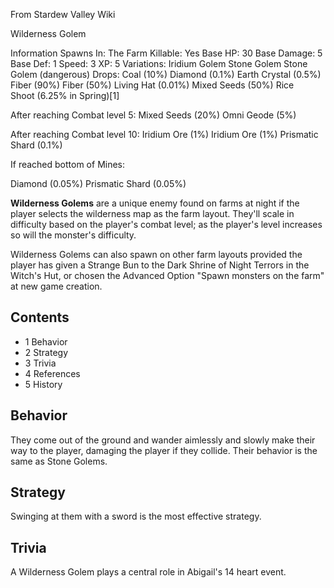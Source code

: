 From Stardew Valley Wiki

Wilderness Golem

Information Spawns In: The Farm Killable: Yes Base HP: 30 Base Damage: 5 Base Def: 1 Speed: 3 XP: 5 Variations: Iridium Golem Stone Golem Stone Golem (dangerous) Drops: Coal (10%) Diamond (0.1%) Earth Crystal (0.5%) Fiber (90%) Fiber (50%) Living Hat (0.01%) Mixed Seeds (50%) Rice Shoot (6.25% in Spring)\[1]

After reaching Combat level 5: Mixed Seeds (20%) Omni Geode (5%)

After reaching Combat level 10: Iridium Ore (1%) Iridium Ore (1%) Prismatic Shard (0.1%)

If reached bottom of Mines:

Diamond (0.05%) Prismatic Shard (0.05%)

**Wilderness Golems** are a unique enemy found on farms at night if the player selects the wilderness map as the farm layout. They'll scale in difficulty based on the player's combat level; as the player's level increases so will the monster's difficulty.

Wilderness Golems can also spawn on other farm layouts provided the player has given a Strange Bun to the Dark Shrine of Night Terrors in the Witch's Hut, or chosen the Advanced Option "Spawn monsters on the farm" at new game creation.

## Contents

- 1 Behavior
- 2 Strategy
- 3 Trivia
- 4 References
- 5 History

## Behavior

They come out of the ground and wander aimlessly and slowly make their way to the player, damaging the player if they collide. Their behavior is the same as Stone Golems.

## Strategy

Swinging at them with a sword is the most effective strategy.

## Trivia

A Wilderness Golem plays a central role in Abigail's 14 heart event.